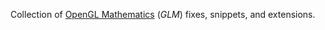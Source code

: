 Collection of [OpenGL Mathematics](https://github.com/g-truc/glm) (*GLM*) fixes, snippets, and extensions.
